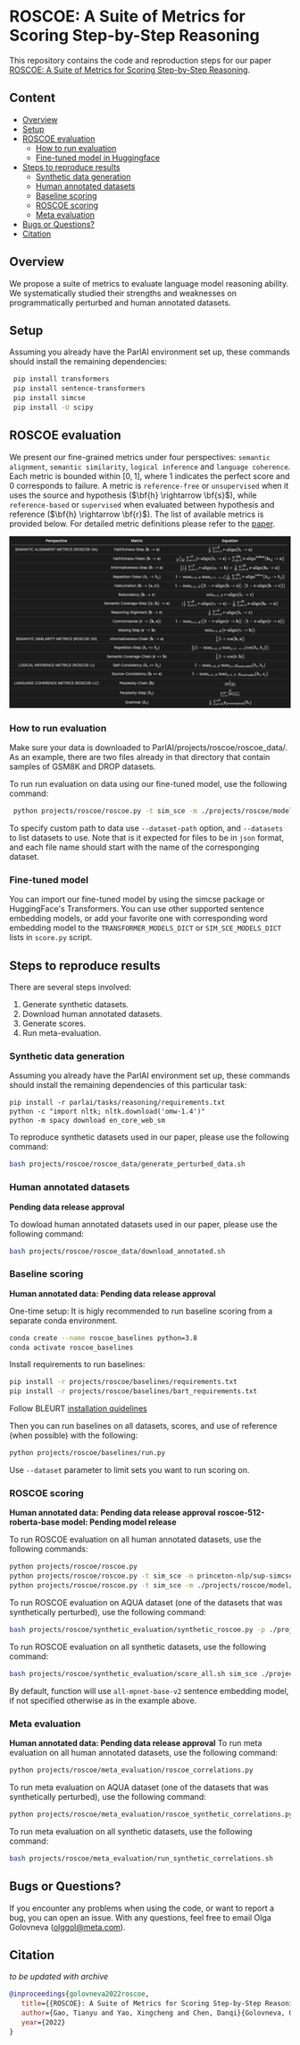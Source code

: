# ROSCOE: A Suite of Metrics for Scoring Step-by-Step Reasoning

This repository contains the code and reproduction steps for our paper [ROSCOE: A Suite of Metrics for Scoring Step-by-Step Reasoning](https://openreview.net/pdf?id=xYlJRpzZtsY).

## Content

  - [Overview](#overview)
  - [Setup](#setup)
  - [ROSCOE evaluation](#roscoe-evaluation)
    - [How to run evaluation](#how-to-run-evaluation)
    - [Fine-tuned model in Huggingface](#fine-tuned-model-in-huggingface)
  - [Steps to reproduce results](#steps-to-reproduce-results)
    - [Synthetic data generation](#synthetic-data-generation)
    - [Human annotated datasets](#human-annotated-datasets)
    - [Baseline scoring](#baseline-scoring)
    - [ROSCOE scoring](#roscoe-scoring)
    - [Meta evaluation](#meta-evaluation)
  - [Bugs or Questions?](#bugs-or-questions)
  - [Citation](#citation)

## Overview
We propose a suite of metrics to evaluate language model reasoning ability. We systematically studied their strengths and weaknesses on programmatically perturbed and human annotated datasets.

## Setup
Assuming you already have the ParlAI environment set up, these commands should install the remaining dependencies:
```bash
 pip install transformers
 pip install sentence-transformers
 pip install simcse
 pip install -U scipy
```

## ROSCOE evaluation

We present our fine-grained metrics under four perspectives: `semantic alignment`, `semantic similarity`, `logical inference` and `language coherence`. Each metric is bounded within $[0, 1]$, where $1$ indicates the perfect score and $0$ corresponds to failure. A metric is `reference-free` or `unsupervised` when it uses the source and hypothesis ($\bf{h} \rightarrow \bf{s}$), while `reference-based` or `supervised` when evaluated between hypothesis and reference ($\bf{h} \rightarrow \bf{r}$). The list of available metrics is provided below. For detailed metric definitions please refer to the [paper](https://openreview.net/pdf?id=xYlJRpzZtsY).

![pic](pictures/equations.png)

### How to run evaluation
Make sure your data is downloaded to ParlAI/projects/roscoe/roscoe_data/. As an example, there are two files already in that directory that contain samples of GSM8K and DROP datasets.

To run run evaluation on data using our fine-tuned model, use the following command:
```bash
 python projects/roscoe/roscoe.py -t sim_sce -m ./projects/roscoe/model/roscoe-512-roberta-base
```

To specify custom path to data use `--dataset-path` option, and `--datasets` to list datasets to use. Note that is it expected for files to be in `json` format, and each file name should start with the name of the corresponging dataset.

### Fine-tuned model
You can import our fine-tuned model by using the simcse package or HuggingFace's Transformers.
You can use other supported sentence embedding models, or add your favorite one with corresponding word embedding model to the `TRANSFORMER_MODELS_DICT` or `SIM_SCE_MODELS_DICT` lists in `score.py` script.

## Steps to reproduce results
There are several steps involved:
1. Generate synthetic datasets.
2. Download human annotated datasets.
3. Generate scores.
4. Run meta-evaluation.

### Synthetic data generation
Assuming you already have the ParlAI environment set up, these commands should install the remaining dependencies of this particular task:
```
pip install -r parlai/tasks/reasoning/requirements.txt
python -c "import nltk; nltk.download('omw-1.4')"
python -m spacy download en_core_web_sm
```

To reproduce synthetic datasets used in our paper, please use the following command:
```bash
bash projects/roscoe/roscoe_data/generate_perturbed_data.sh
```

### Human annotated datasets
**Pending data release approval**

To dowload human annotated datasets used in our paper, please use the following command:
```bash
bash projects/roscoe/roscoe_data/download_annotated.sh
```

### Baseline scoring
**Human annotated data: Pending data release approval**

One-time setup: 
It is higly recommended to run baseline scoring from a separate conda environment.
```bash
conda create --name roscoe_baselines python=3.8
conda activate roscoe_baselines
```
Install requirements to run baselines:
```bash
pip install -r projects/roscoe/baselines/requirements.txt
pip install -r projects/roscoe/baselines/bart_requirements.txt
```
Follow BLEURT [installation quidelines](https://github.com/google-research/bleurt#installation)

Then you can run baselines on all datasets, scores, and use of reference (when possible) with the following:
```bash
python projects/roscoe/baselines/run.py
```
Use  `--dataset` parameter to limit sets you want to run scoring on.

### ROSCOE scoring
**Human annotated data: Pending data release approval**
**roscoe-512-roberta-base model: Pending model release**

To run ROSCOE evaluation on all human annotated datasets, use the following commands:
```bash
python projects/roscoe/roscoe.py
python projects/roscoe/roscoe.py -t sim_sce -m princeton-nlp/sup-simcse-roberta-base
python projects/roscoe/roscoe.py -t sim_sce -m ./projects/roscoe/model/roscoe-512-roberta-base
```

To run ROSCOE evaluation on AQUA dataset (one of the datasets that was synthetically perturbed), use the following command:
```bash
bash projects/roscoe/synthetic_evaluation/synthetic_roscoe.py -p ./projects/roscoe/roscoe_data/synthetic_50%/aqua_synthetic/ -db 256 -cb 64
```

To run ROSCOE evaluation on all synthetic datasets, use the following command:
```bash
bash projects/roscoe/synthetic_evaluation/score_all.sh sim_sce ./projects/roscoe/model/roscoe-512-roberta-base
```

By default, function will use `all-mpnet-base-v2` sentence embedding model, if not specified otherwise as in the example above.

### Meta evaluation
**Human annotated data: Pending data release approval**
To run meta evaluation on all human annotated datasets, use the following command:
```bash
python projects/roscoe/meta_evaluation/roscoe_correlations.py
```

To run meta evaluation on AQUA dataset (one of the datasets that was synthetically perturbed), use the following command:
```bash
python projects/roscoe/meta_evaluation/roscoe_synthetic_correlations.py --dataset-name aqua
```

To run meta evaluation on all synthetic datasets, use the following command:
```bash
bash projects/roscoe/meta_evaluation/run_synthetic_correlations.sh
```

## Bugs or Questions?
If you encounter any problems when using the code, or want to report a bug, you can open an issue. With any questions, feel free to email Olga Golovneva (olggol@meta.com).

## Citation
*to be updated with archive*
```bibtex
@inproceedings{golovneva2022roscoe,
   title={{ROSCOE}: A Suite of Metrics for Scoring Step-by-Step Reasoning},
   author={Gao, Tianyu and Yao, Xingcheng and Chen, Danqi}{Golovneva, Olga and Chen, Moya and Poff, Spencer and Corredor, Martin and Zettlemoyer, Luke and Fazel-Zarandi, Maryam and Celikyilmaz, Asli},
   year={2022}
}
```

